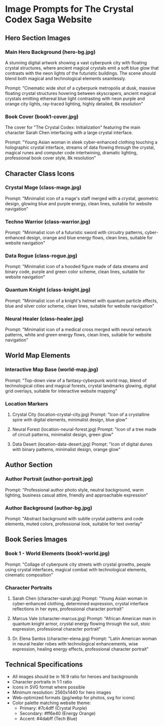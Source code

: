 # Image Prompts for The Crystal Codex Saga Website

## Hero Section Images

### Main Hero Background (hero-bg.jpg)
A stunning digital artwork showing a vast cyberpunk city with floating crystal structures, where ancient magical crystals emit a soft blue glow that contrasts with the neon lights of the futuristic buildings. The scene should blend both magical and technological elements seamlessly.

Prompt:
"Cinematic wide shot of a cyberpunk metropolis at dusk, massive floating crystal structures hovering between skyscrapers, ancient magical crystals emitting ethereal blue light contrasting with neon purple and orange city lights, ray-traced lighting, highly detailed, 8k resolution"

### Book Cover (book1-cover.jpg)
The cover for "The Crystal Codex: Initialization" featuring the main character Sarah Chen interfacing with a large crystal interface.

Prompt:
"Young Asian woman in sleek cyber-enhanced clothing touching a holographic crystal interface, streams of data flowing through the crystal, magical runes and computer code intertwining, dramatic lighting, professional book cover style, 8k resolution"

## Character Class Icons

### Crystal Mage (class-mage.jpg)
Prompt:
"Minimalist icon of a mage's staff merged with a crystal, geometric design, glowing blue and purple energy, clean lines, suitable for website navigation"

### Techno Warrior (class-warrior.jpg)
Prompt:
"Minimalist icon of a futuristic sword with circuitry patterns, cyber-enhanced design, orange and blue energy flows, clean lines, suitable for website navigation"

### Data Rogue (class-rogue.jpg)
Prompt:
"Minimalist icon of a hooded figure made of data streams and binary code, purple and green color scheme, clean lines, suitable for website navigation"

### Quantum Knight (class-knight.jpg)
Prompt:
"Minimalist icon of a knight's helmet with quantum particle effects, blue and silver color scheme, clean lines, suitable for website navigation"

### Neural Healer (class-healer.jpg)
Prompt:
"Minimalist icon of a medical cross merged with neural network patterns, white and green energy flows, clean lines, suitable for website navigation"

## World Map Elements

### Interactive Map Base (world-map.jpg)
Prompt:
"Top-down view of a fantasy-cyberpunk world map, blend of technological cities and magical forests, crystal landmarks glowing, digital grid overlays, suitable for interactive website mapping"

### Location Markers
1. Crystal City (location-crystal-city.jpg)
Prompt: "Icon of a crystalline spire with digital elements, minimalist design, blue glow"

2. Neural Forest (location-neural-forest.jpg)
Prompt: "Icon of a tree made of circuit patterns, minimalist design, green glow"

3. Data Desert (location-data-desert.jpg)
Prompt: "Icon of digital dunes with binary patterns, minimalist design, orange glow"

## Author Section

### Author Portrait (author-portrait.jpg)
Prompt:
"Professional author photo style, neutral background, warm lighting, business casual attire, friendly and approachable expression"

### Author Background (author-bg.jpg)
Prompt:
"Abstract background with subtle crystal patterns and code elements, muted colors, professional look, suitable for text overlay"

## Book Series Images

### Book 1 - World Elements (book1-world.jpg)
Prompt:
"Collage of cyberpunk city streets with crystal growths, people using crystal interfaces, magical combat with technological elements, cinematic composition"

### Character Portraits

1. Sarah Chen (character-sarah.jpg)
Prompt: "Young Asian woman in cyber-enhanced clothing, determined expression, crystal interface reflections in her eyes, professional character portrait"

2. Marcus Vale (character-marcus.jpg)
Prompt: "African American man in quantum knight armor, crystal energy flowing through the suit, stoic expression, professional character portrait"

3. Dr. Elena Santos (character-elena.jpg)
Prompt: "Latin American woman in neural healer robes with technological enhancements, wise expression, healing energy effects, professional character portrait"

## Technical Specifications
- All images should be in 16:9 ratio for heroes and backgrounds
- Character portraits in 1:1 ratio
- Icons in SVG format where possible
- Minimum resolution: 2560x1440 for hero images
- Web-optimized formats (jpg/webp for photos, svg for icons)
- Color palette matching website theme:
  - Primary: #7c4dff (Crystal Purple)
  - Secondary: #ff6e40 (Energy Orange)
  - Accent: #4dabff (Tech Blue)